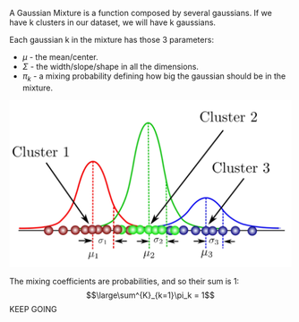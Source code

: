 A Gaussian Mixture is a function composed by several gaussians.
If we have k clusters in our dataset, we will have k gaussians.

Each gaussian k in the mixture has those 3 parameters:
- $\mu$ - the mean/center.
- $\Sigma$ - the width/slope/shape in all the dimensions.
- $\pi_k$ - a mixing probability defining how big the gaussian should be in the mixture.

![](../z_images/Pasted%20image%2020230418102907.png)

The mixing coefficients are probabilities, and so their sum is 1:
$$\large\sum^{K}_{k=1}\pi_k = 1$$
KEEP GOING